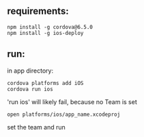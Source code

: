 ## requirements:

```
npm install -g cordova@6.5.0
npm install -g ios-deploy
```

## run:

in app directory:

```
cordova platforms add iOS
cordova run ios
```

'run ios' will likely fail, because no Team is set

```
open platforms/ios/app_name.xcodeproj
```

set the team and run
